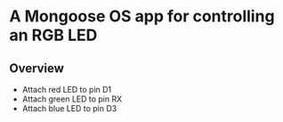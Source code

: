 # A Mongoose OS app for controlling an RGB LED

## Overview

* Attach red LED to pin D1
* Attach green LED to pin RX
* Attach blue LED to pin D3
